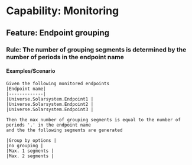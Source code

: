 # **Capability:** Monitoring

## **Feature:** Endpoint grouping

### **Rule:** The number of grouping segments is determined by the number of periods in the endpoint name

#### **Examples/Scenario**

```gherkin
Given the following monitored endpoints
|Endpoint name|
|-------------|
|Universe.Solarsystem.Endpoint1 |
|Universe.Solarsystem.Endpoint2 |
|Universe.Solarsystem.Endpoint3 |

Then the max number of grouping segments is equal to the number of periods '.' in the endpoint name
and the the following segments are generated

|Group by options |
|no grouping |
|Max. 1 segments |
|Max. 2 segments |

```
